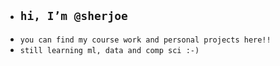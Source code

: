 - ## `hi, I’m @sherjoe`
- `you can find my course work and personal projects here!!`
- `still learning ml, data and comp sci :-)`
